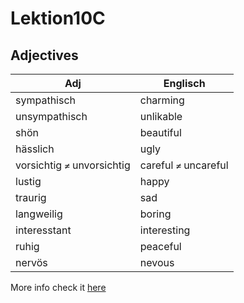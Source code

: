 <h1>Lektion10C</h1>

<h2> Adjectives</h2>




| Adj| Englisch
| ---  | ---  |
| sympathisch | charming |
| unsympathisch | unlikable |
| shön | beautiful |
| hässlich | ugly |
| vorsichtig `≠` unvorsichtig | careful `≠` uncareful |
| lustig | happy |
|traurig| sad |
|langweilig| boring |
|interesstant| interesting |
|ruhig| peaceful |
|nervös| nevous |




<p>  More info check it <a  href= "https://www.wasdas.com/a2-german-course/adjectives-comparative-superlative" >here  </a>   </p>
